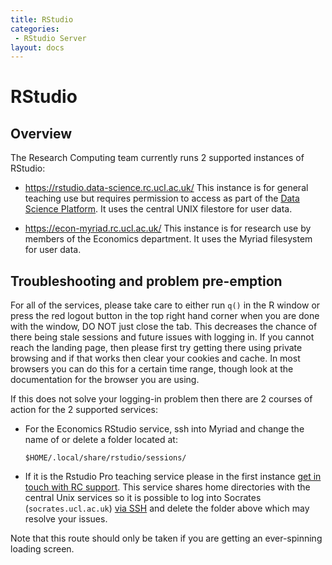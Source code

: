 ```yaml
---
title: RStudio
categories:
 - RStudio Server
layout: docs
---
```


# RStudio

## Overview

The Research Computing team currently runs 2 supported instances of RStudio:

 - <https://rstudio.data-science.rc.ucl.ac.uk/>
   This instance is for general teaching use but requires permission to access as part of the [Data Science Platform](https://www.ucl.ac.uk/isd/data-science-platform). It uses the central UNIX filestore for user data.

 - <https://econ-myriad.rc.ucl.ac.uk/>
   This instance is for research use by members of the Economics department. It uses the Myriad filesystem for user data.

## Troubleshooting and problem pre-emption

For all of the services, please take care to either run `q()` in the R window or press the red logout button in the top right hand corner when you are done with the window, DO NOT just close the tab. This decreases the chance of there being stale sessions and future issues with logging in. If you cannot reach the landing page, then please first try getting there using private browsing and if that works then clear your cookies and cache. In most browsers you can do this for a certain time range, though look at the documentation for the browser you are using.

If this does not solve your logging-in problem then there are 2 courses of action for the 2 supported services:

 - For the Economics RStudio service, ssh into Myriad and change the name of or delete a folder located at:
    
   ```
   $HOME/.local/share/rstudio/sessions/
   ```

 - If it is the Rstudio Pro teaching service please in the first instance [get in touch with RC support](../Contact_Us.md).  This service shares home directories with the central Unix services so it is possible to log into Socrates (`socrates.ucl.ac.uk`) [via SSH](../Walkthroughs/Logging_In.md) and delete the folder above which may resolve your issues.

Note that this route should only be taken if you are getting an ever-spinning loading screen.

